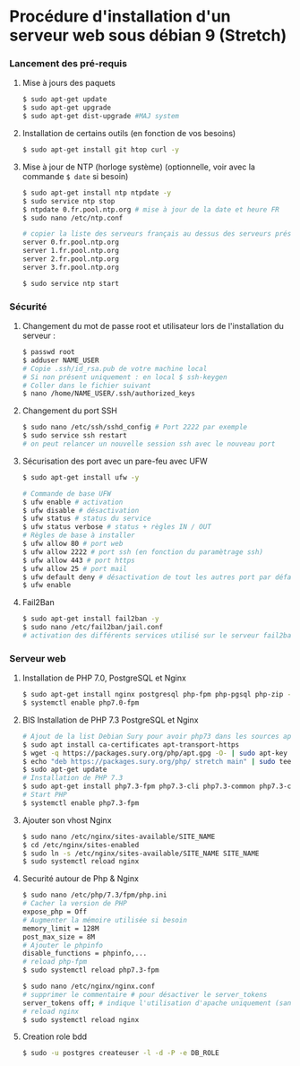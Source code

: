 Procédure d'installation d'un serveur web sous débian 9 (Stretch)
================================================================

### Lancement des pré-requis

1. Mise à jours des paquets
	```bash
	$ sudo apt-get update
	$ sudo apt-get upgrade
	$ sudo apt-get dist-upgrade #MAJ system
	```
	
2. Installation de certains outils (en fonction de vos besoins)
	```bash
	$ sudo apt-get install git htop curl -y
	```
	
3. Mise à jour de NTP (horloge système) (optionnelle, voir avec la commande `$ date` si besoin)
	```bash
	$ sudo apt-get install ntp ntpdate -y
	$ sudo service ntp stop
	$ ntpdate 0.fr.pool.ntp.org # mise à jour de la date et heure FR
	$ sudo nano /etc/ntp.conf
	```
	```bash
	# copier la liste des serveurs français au dessus des serveurs présents
	server 0.fr.pool.ntp.org
	server 1.fr.pool.ntp.org
	server 2.fr.pool.ntp.org
	server 3.fr.pool.ntp.org
	```
	```bash
	$ sudo service ntp start
	```

### Sécurité

1. Changement du mot de passe root et utilisateur lors de l'installation du serveur :
	```bash
	$ passwd root
	$ adduser NAME_USER
	# Copie .ssh/id_rsa.pub de votre machine local 
	# Si non présent uniquement : en local $ ssh-keygen
	# Coller dans le fichier suivant
	$ nano /home/NAME_USER/.ssh/authorized_keys 
	```

2. Changement du port SSH
	```bash
	$ sudo nano /etc/ssh/sshd_config # Port 2222 par exemple
	$ sudo service ssh restart
	# on peut relancer un nouvelle session ssh avec le nouveau port
	```

3. Sécurisation des port avec un pare-feu avec UFW
	```bash
	$ sudo apt-get install ufw -y
	```
	```bash
	# Commande de base UFW
	$ ufw enable # activation
	$ ufw disable # désactivation
	$ ufw status # status du service
	$ ufw status verbose # status + règles IN / OUT
	# Règles de base à installer
	$ ufw allow 80 # port web
	$ ufw allow 2222 # port ssh (en fonction du paramètrage ssh)
	$ ufw allow 443 # port https
	$ ufw allow 25 # port mail
	$ ufw default deny # désactivation de tout les autres port par défaut
	$ ufw enable
	```

4. Fail2Ban
	```bash
	$ sudo apt-get install fail2ban -y
	$ sudo nano /etc/fail2ban/jail.conf 
	# activation des différents services utilisé sur le serveur fail2ban
	```
	
### Serveur web

1. Installation de PHP 7.0, PostgreSQL et Nginx
	```bash
	$ sudo apt-get install nginx postgresql php-fpm php-pgsql php-zip -y
	$ systemctl enable php7.0-fpm
	```
1. BIS Installation de PHP 7.3 PostgreSQL et Nginx
	```bash
	# Ajout de la list Debian Sury pour avoir php73 dans les sources apt
	$ sudo apt install ca-certificates apt-transport-https 
	$ wget -q https://packages.sury.org/php/apt.gpg -O- | sudo apt-key add -
	$ echo "deb https://packages.sury.org/php/ stretch main" | sudo tee /etc/apt/sources.list.d/php.list
	$ sudo apt-get update
	# Installation de PHP 7.3 
	$ sudo apt-get install php7.3-fpm php7.3-cli php7.3-common php7.3-curl php7.3-mbstring php7.3-pgsql php7.3-xml php7.3-zip -y
	# Start PHP
	$ systemctl enable php7.3-fpm
	```
	
2. Ajouter son vhost Nginx
	```bash
	$ sudo nano /etc/nginx/sites-available/SITE_NAME
	$ cd /etc/nginx/sites-enabled
	$ sudo ln -s /etc/nginx/sites-available/SITE_NAME SITE_NAME
	$ sudo systemctl reload nginx
	```

3. Securité autour de Php & Nginx
	```bash
	$ sudo nano /etc/php/7.3/fpm/php.ini
	# Cacher la version de PHP
	expose_php = Off
	# Augmenter la mémoire utilisée si besoin
	memory_limit = 128M
	post_max_size = 8M
	# Ajouter le phpinfo
	disable_functions = phpinfo,...
	# reload php-fpm
	$ sudo systemctl reload php7.3-fpm
	```
	
	```bash
	$ sudo nano /etc/nginx/nginx.conf
	# supprimer le commentaire # pour désactiver le server_tokens
	server_tokens off; # indique l'utilisation d'apache uniquement (sans version)
	# reload nginx
	$ sudo systemctl reload nginx
	```
	
4. Creation role bdd
	```bash
	$ sudo -u postgres createuser -l -d -P -e DB_ROLE
	```	
